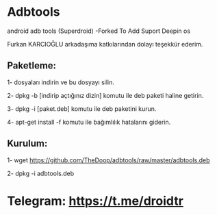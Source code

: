 # Adbtools
android adb tools (Superdroid) -Forked To Add Suport Deepin os

Furkan KARCIOĞLU arkadaşıma katkılarından dolayı teşekkür ederim.

## Paketleme:
1- dosyaları indirin ve bu dosyayı silin.

2- dpkg -b [indirip açtığınız dizin] komutu ile deb paketi haline getirin.

3- dpkg -i [paket.deb] komutu ile deb paketini kurun.

4- apt-get install -f komutu ile bağımlılık hatalarını giderin.

## Kurulum:
1- wget  https://github.com/TheDoop/adbtools/raw/master/adbtools.deb

2- dpkg -i adbtools.deb

# Telegram: https://t.me/droidtr
